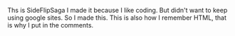 Ths is SideFlipSaga I made it because I like coding. But didn't want to keep using google sites. So I made this.
This is also how I remember HTML, that is why I put in the comments.
